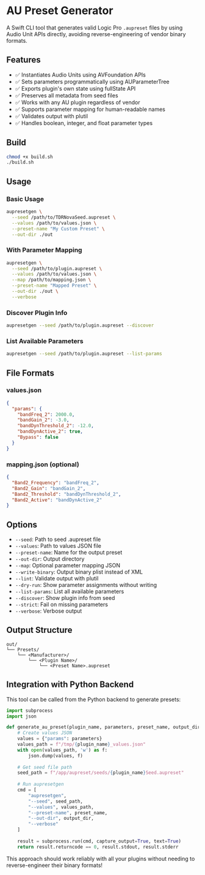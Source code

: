 # AU Preset Generator

A Swift CLI tool that generates valid Logic Pro `.aupreset` files by using Audio Unit APIs directly, avoiding reverse-engineering of vendor binary formats.

## Features

- ✅ Instantiates Audio Units using AVFoundation APIs
- ✅ Sets parameters programmatically using AUParameterTree
- ✅ Exports plugin's own state using fullState API
- ✅ Preserves all metadata from seed files
- ✅ Works with any AU plugin regardless of vendor
- ✅ Supports parameter mapping for human-readable names
- ✅ Validates output with plutil
- ✅ Handles boolean, integer, and float parameter types

## Build

```bash
chmod +x build.sh
./build.sh
```

## Usage

### Basic Usage
```bash
aupresetgen \
  --seed /path/to/TDRNovaSeed.aupreset \
  --values /path/to/values.json \
  --preset-name "My Custom Preset" \
  --out-dir ./out
```

### With Parameter Mapping
```bash
aupresetgen \
  --seed /path/to/plugin.aupreset \
  --values /path/to/values.json \
  --map /path/to/mapping.json \
  --preset-name "Mapped Preset" \
  --out-dir ./out \
  --verbose
```

### Discover Plugin Info
```bash
aupresetgen --seed /path/to/plugin.aupreset --discover
```

### List Available Parameters
```bash
aupresetgen --seed /path/to/plugin.aupreset --list-params
```

## File Formats

### values.json
```json
{
  "params": {
    "bandFreq_2": 2000.0,
    "bandGain_2": -3.0,
    "bandDynThreshold_2": -12.0,
    "bandDynActive_2": true,
    "Bypass": false
  }
}
```

### mapping.json (optional)
```json
{
  "Band2_Frequency": "bandFreq_2",
  "Band2_Gain": "bandGain_2",
  "Band2_Threshold": "bandDynThreshold_2",
  "Band2_Active": "bandDynActive_2"
}
```

## Options

- `--seed`: Path to seed .aupreset file
- `--values`: Path to values JSON file  
- `--preset-name`: Name for the output preset
- `--out-dir`: Output directory
- `--map`: Optional parameter mapping JSON
- `--write-binary`: Output binary plist instead of XML
- `--lint`: Validate output with plutil
- `--dry-run`: Show parameter assignments without writing
- `--list-params`: List all available parameters
- `--discover`: Show plugin info from seed
- `--strict`: Fail on missing parameters
- `--verbose`: Verbose output

## Output Structure

```
out/
└── Presets/
    └── <Manufacturer>/
        └── <Plugin Name>/
            └── <Preset Name>.aupreset
```

## Integration with Python Backend

This tool can be called from the Python backend to generate presets:

```python
import subprocess
import json

def generate_au_preset(plugin_name, parameters, preset_name, output_dir):
    # Create values JSON
    values = {"params": parameters}
    values_path = f"/tmp/{plugin_name}_values.json"
    with open(values_path, 'w') as f:
        json.dump(values, f)
    
    # Get seed file path
    seed_path = f"/app/aupreset/seeds/{plugin_name}Seed.aupreset"
    
    # Run aupresetgen
    cmd = [
        "aupresetgen",
        "--seed", seed_path,
        "--values", values_path,
        "--preset-name", preset_name,
        "--out-dir", output_dir,
        "--verbose"
    ]
    
    result = subprocess.run(cmd, capture_output=True, text=True)
    return result.returncode == 0, result.stdout, result.stderr
```

This approach should work reliably with all your plugins without needing to reverse-engineer their binary formats!